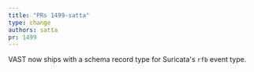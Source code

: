 ```yaml
---
title: "PRs 1499-satta"
type: change
authors: satta
pr: 1499
---
```


VAST now ships with a schema record type for Suricata's `rfb` event type.
